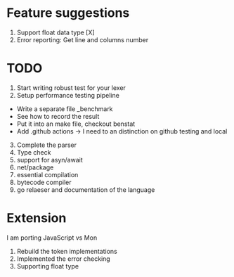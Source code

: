 # Feature suggestions
1. Support float data type [X]
2. Error reporting: Get line and columns number 

# TODO
1. Start writing robust test for your lexer
2. Setup performance testing pipeline
  - Write a separate file _benchmark
  - See how to record the result 
  - Put it into an make file, checkout benstat
  - Add .github actions -> I need to an distinction on github testing and local
3. Complete the parser
4. Type check 
5. support for asyn/await 
6. net/package
7. essential compilation
8. bytecode compiler
9. go relaeser and documentation of the language

# Extension
I am porting JavaScript vs Mon
1. Rebuild the token implementations
2. Implemented the error checking
3. Supporting float type

